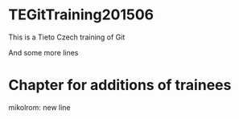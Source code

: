 # TEGitTraining201506

This is a Tieto Czech training of Git

And some more lines

# Chapter for additions of trainees

mikolrom: new line

